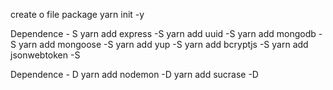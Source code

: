 create o file package
yarn init -y

Dependence - S
yarn add express -S
yarn add uuid -S
yarn add mongodb -S
yarn add mongoose -S
yarn add yup -S
yarn add bcryptjs -S
yarn add jsonwebtoken -S


Dependence - D
yarn add nodemon -D
yarn add sucrase -D